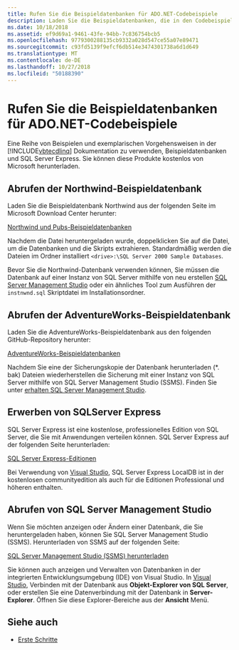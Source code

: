 ```yaml
---
title: Rufen Sie die Beispieldatenbanken für ADO.NET-Codebeispiele
description: Laden Sie die Beispieldatenbanken, die in den Codebeispielen in der Dokumentation zu ADO.NET sowie SQL Server und Verwaltungstools verwendet
ms.date: 10/18/2018
ms.assetid: ef9d69a1-9461-43fe-94bb-7c836754bcb5
ms.openlocfilehash: 9779300288135cb9332a028d547ce55a07e89471
ms.sourcegitcommit: c93fd5139f9efcf6db514e3474301738a6d1d649
ms.translationtype: MT
ms.contentlocale: de-DE
ms.lasthandoff: 10/27/2018
ms.locfileid: "50188390"
---
```

# <a name="get-the-sample-databases-for-adonet-code-samples"></a>Rufen Sie die Beispieldatenbanken für ADO.NET-Codebeispiele

Eine Reihe von Beispielen und exemplarischen Vorgehensweisen in der [!INCLUDE[vbtecdlinq](../../../../../../includes/vbtecdlinq-md.md)] Dokumentation zu verwenden, Beispieldatenbanken und SQL Server Express. Sie können diese Produkte kostenlos von Microsoft herunterladen.

## <a name="get-the-northwind-sample-database"></a>Abrufen der Northwind-Beispieldatenbank

Laden Sie die Beispieldatenbank Northwind aus der folgenden Seite im Microsoft Download Center herunter:

[Northwind und Pubs-Beispieldatenbanken](https://go.microsoft.com/fwlink?linkid=64296)

Nachdem die Datei heruntergeladen wurde, doppelklicken Sie auf die Datei, um die Datenbanken und die Skripts extrahieren. Standardmäßig werden die Dateien im Ordner installiert `<drive>:\SQL Server 2000 Sample Databases`.

Bevor Sie die Northwind-Datenbank verwenden können, Sie müssen die Datenbank auf einer Instanz von SQL Server mithilfe von neu erstellen [SQL Server Management Studio](#get_ssms) oder ein ähnliches Tool zum Ausführen der `instnwnd.sql` Skriptdatei im Installationsordner.

## <a name="get-the-adventureworks-sample-database"></a>Abrufen der AdventureWorks-Beispieldatenbank

Laden Sie die AdventureWorks-Beispieldatenbank aus den folgenden GitHub-Repository herunter:

[AdventureWorks-Beispieldatenbanken](https://github.com/Microsoft/sql-server-samples/releases/tag/adventureworks)

Nachdem Sie eine der Sicherungskopie der Datenbank herunterladen (\*. bak) Dateien wiederherstellen die Sicherung mit einer Instanz von SQL Server mithilfe von SQL Server Management Studio (SSMS). Finden Sie unter [erhalten SQL Server Management Studio](#get_ssms).

## <a name="get_sql"></a> Erwerben von SQLServer Express

SQL Server Express ist eine kostenlose, professionelles Edition von SQL Server, die Sie mit Anwendungen verteilen können. SQL Server Express auf der folgenden Seite herunterladen:
  
[SQL Server Express-Editionen](https://www.microsoft.com/sql-server/sql-server-editions-express)

Bei Verwendung von [Visual Studio](https://www.visualstudio.com/downloads/?utm_medium=microsoft&utm_source=docs.microsoft.com&utm_campaign=button+cta&utm_content=download+vs2017), SQL Server Express LocalDB ist in der kostenlosen communityedition als auch für die Editionen Professional und höheren enthalten.  

## <a name="get_ssms"></a> Abrufen von SQL Server Management Studio
Wenn Sie möchten anzeigen oder Ändern einer Datenbank, die Sie heruntergeladen haben, können Sie SQL Server Management Studio (SSMS). Herunterladen von SSMS auf der folgenden Seite:

[SQL Server Management Studio (SSMS) herunterladen](/sql/ssms/download-sql-server-management-studio-ssms) 

Sie können auch anzeigen und Verwalten von Datenbanken in der integrierten Entwicklungsumgebung (IDE) von Visual Studio. In [Visual Studio](https://www.visualstudio.com/downloads/?utm_medium=microsoft&utm_source=docs.microsoft.com&utm_campaign=button+cta&utm_content=download+vs2017), Verbinden mit der Datenbank aus **Objekt-Explorer von SQL Server**, oder erstellen Sie eine Datenverbindung mit der Datenbank in **Server-Explorer**. Öffnen Sie diese Explorer-Bereiche aus der **Ansicht** Menü.
  
## <a name="see-also"></a>Siehe auch

- [Erste Schritte](../../../../../../docs/framework/data/adonet/sql/linq/getting-started.md)
